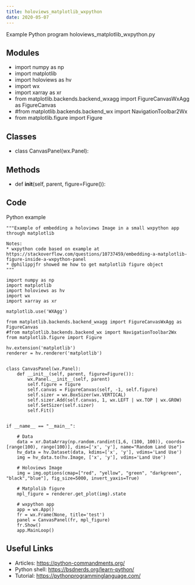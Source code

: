 ```yaml
---
title: holoviews_matplotlib_wxpython
date: 2020-05-07
---
```

Example Python program holoviews_matplotlib_wxpython.py

## Modules

* import numpy as np
* import matplotlib
* import holoviews as hv
* import wx
* import xarray as xr
* from matplotlib.backends.backend_wxagg import FigureCanvasWxAgg as FigureCanvas
* #from matplotlib.backends.backend_wx import NavigationToolbar2Wx
* from matplotlib.figure import Figure

## Classes

* class CanvasPanel(wx.Panel):

## Methods

* def __init__(self, parent, figure=Figure()):

## Code

Python example

    """Example of embedding a holoviews Image in a small wxpython app through matplotlib
    
    Notes:
    * wxpython code based on example at https://stackoverflow.com/questions/10737459/embedding-a-matplotlib-figure-inside-a-wxpython-panel
    * @philippjfr showed me how to get matplotlib figure object
    """
    
    import numpy as np
    import matplotlib
    import holoviews as hv
    import wx
    import xarray as xr
    
    matplotlib.use('WXAgg')
    
    from matplotlib.backends.backend_wxagg import FigureCanvasWxAgg as FigureCanvas
    #from matplotlib.backends.backend_wx import NavigationToolbar2Wx
    from matplotlib.figure import Figure
    
    hv.extension('matplotlib')
    renderer = hv.renderer('matplotlib')
    
    
    class CanvasPanel(wx.Panel):
        def __init__(self, parent, figure=Figure()):
            wx.Panel.__init__(self, parent)
            self.figure = figure
            self.canvas = FigureCanvas(self, -1, self.figure)
            self.sizer = wx.BoxSizer(wx.VERTICAL)
            self.sizer.Add(self.canvas, 1, wx.LEFT | wx.TOP | wx.GROW)
            self.SetSizer(self.sizer)
            self.Fit()
    
    
    if __name__ == "__main__":
    
        # Data
        data = xr.DataArray(np.random.randint(1,6, (100, 100)), coords=[range(100), range(100)], dims=['x', 'y'], name="Random Land Use")
        hv_data = hv.Dataset(data, kdims=['x', 'y'], vdims='Land Use')
        img = hv_data.to(hv.Image, ['x', 'y'], vdims='Land Use')
        
        # Holoviews Image
        img = img.options(cmap=["red", "yellow", "green", "darkgreen", "black","blue"], fig_size=5000, invert_yaxis=True)
        
        # Matplolib figure
        mpl_figure = renderer.get_plot(img).state
    
        # wxpython app
        app = wx.App()
        fr = wx.Frame(None, title='test')
        panel = CanvasPanel(fr, mpl_figure)
        fr.Show()
        app.MainLoop()

## Useful Links

- Articles: https://python-commandments.org/
- Python shell: https://bsdnerds.org/learn-python/
- Tutorial: https://pythonprogramminglanguage.com/

